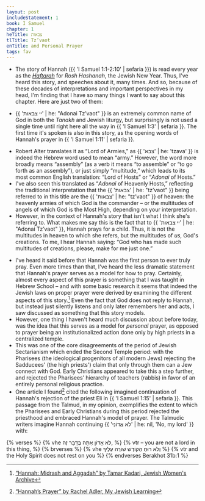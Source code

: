 ```yaml
---
layout: post
includeStatement: 1
book: I Samuel
chapter: 1
heTitle: צבאות
tlTitle: Tz’vaot
enTitle: and Personal Prayer
tags: fav
---
```


- The story of Hannah ({{ 'I Samuel 1:1-2:10' | sefaria }}) is read every year as the [*Haftarah*](https://en.wikipedia.org/wiki/Haftara) for *Rosh Hashanah*, the Jewish New Year. Thus, I've heard this story, and speeches about it, many times. And so, because of these decades of interpretations and important perspectives in my head, I'm finding that I have so many things I want to say about this chapter. Here are just two of them:

- {{ 'יי צבאות' | he: "Adonai Tz’vaot" }} is an extremely common name of God in both the *Tanakh* and Jewish liturgy, but surprisingly is not used a single time until right here all the way in {{ 'I Samuel 1:3' | sefaria }}. The first time it's spoken is also in this story, as the opening words of Hannah's prayer in {{ 'I Samuel 1:11' | sefaria }}.
<!--more-->
- Robert Alter translates it as “<span class="small-caps">Lord</span> of Armies,” as {{ 'צבא' | he: 'tzava' }} is indeed the Hebrew word used to mean “army.” However, the word more broadly means “assembly” (as a verb it means “to assemble” or “to go forth as an assembly”), or just simply “multitude,” which leads to its most common English translation: “<span class="small-caps">Lord</span> of Hosts” or “<i>Adonai</i> of Hosts.”
- I've also seen this translated as “<i>Adonai</i> of Heavenly Hosts,” reflecting the traditional interpretation that the {{ 'צבאות' | he: "tz’vaot" }} being referred to in this title are the {{ 'צבאות' | he: "tz’vaot" }} of heaven: the heavenly armies of which God is the commander – or the multitudes of angels of which God is the Most High, depending on your interpretation.
- However, in the context of Hannah's story that isn't what I think she's referring to. What makes me say this is the fact that to {{ 'יי צבאות' | he: "Adonai Tz’vaot" }}, Hannah prays for a child. Thus, it is not the multitudes in heaven to which she refers, but the multitudes of *us*, God's creations. To me, I hear Hannah saying: “God who has made such multitudes of creations, please, make for me just one.”

<!--more-->
- I've heard it said before that Hannah was the first person to ever truly pray. Even more times than that, I've heard the less dramatic statement that Hannah's prayer serves as a model for how to pray. Certainly, almost every aspect of this prayer is something that I was taught in Hebrew School – and with some basic research it seems that indeed the Jewish laws on proper prayer were derived by examining the different aspects of this story.[^1] Even the fact that God does not reply to Hannah, but instead just silently listens and only later remembers her and acts, I saw discussed as something that this story models.
- However, one thing I haven't heard much discussion about before today, was the idea that this serves as a model for *personal* prayer, as opposed to prayer being an institutionalized action done only by high priests in a centralized temple.
- This was one of the core disagreements of the period of Jewish Sectarianism which ended the Second Temple period: with the Pharisees (the ideological progenitors of all modern Jews) rejecting the Sadducees' (the high priests') claim that only through them can a Jew connect with God. Early Christians appeared to take this a step further, and rejected the Pharisees’ hierarchy of teachers (rabbis) in favor of an entirely personal religious practice.
- One article I found[^2] cited the following imagined continuation of Hannah's rejection of the priest Eli in {{ 'I Samuel 1:15' | sefaria }}. This passage from the Talmud, in my opinion, exemplifies the extent to which the Pharisees and Early Christians during this period rejected the priesthood and embraced Hannah's model of prayer. The Talmudic writers imagine Hannah continuing {{ 'לֹא אֲדוֹנִי' | he: nil, 'No, my lord' }} with:

{% verses %}
{% vhe לֹא אָדוֹן אַתָּה בְּדָבָר זֶה, %}
{% vtr – you are not a lord in this thing, %}
{% brverses %}
{% vhe וְלֹא רוּחַ הַקּוֹדֶשׁ שׁוֹרָה עָלֶיךָ %}
{% vtr and the Holy Spirit does not rest on you %}
{% endverses Berakhot 31b:1 %}

[^1]: [“Hannah: Midrash and Aggadah” by Tamar Kadari, Jewish Women's Archive](https://jwa.org/encyclopedia/article/hannah-midrash-and-aggadah#pid-13236)
[^2]: [“Hannah’s Prayer” by Rachel Adler, My Jewish Learning](https://www.myjewishlearning.com/article/hannahs-prayer/)